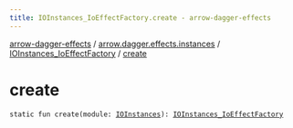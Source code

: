 ```yaml
---
title: IOInstances_IoEffectFactory.create - arrow-dagger-effects
---
```


[arrow-dagger-effects](../../index.html) / [arrow.dagger.effects.instances](../index.html) / [IOInstances_IoEffectFactory](index.html) / [create](./create.html)

# create

`static fun create(module: `[`IOInstances`](../-i-o-instances/index.html)`): `[`IOInstances_IoEffectFactory`](index.html)